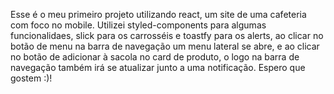 Esse é o meu primeiro projeto utilizando react, um site de uma cafeteria com foco no mobile. Utilizei styled-components para algumas funcionalidaes, slick para os carrosséis e toastfy para os alerts, ao clicar no botão de menu na barra de navegação um menu lateral se abre, e ao clicar no botão de adicionar à sacola no card de produto, o logo na barra de navegação também irá se atualizar junto a uma notificação.
Espero que gostem :)!

